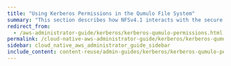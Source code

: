 ```yaml
---
title: "Using Kerberos Permissions in the Qumulo File System"
summary: "This section describes how NFSv4.1 interacts with the secure file permissions that Kerberos enables for the Qumulo Core file system."
redirect_from:
  - /aws-administrator-guide/kerberos/kerberos-qumulo-permissions.html
permalink: /cloud-native-aws-administrator-guide/kerberos/kerberos-qumulo-permissions.html
sidebar: cloud_native_aws_administrator_guide_sidebar
include_content: content-reuse/admin-guides/kerberos/kerberos-qumulo-permissions.md
---
```


